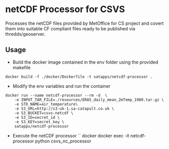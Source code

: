 # netCDF Processor for CSVS

Processes the netCDF files provided by MetOffice for CS project and covert them into suitable CF compliant files ready 
to be published via thredds/geoserver.

## Usage

- Build the docker image contained in the env folder using the provided makefile

```docker
docker build -f ./docker/Dockerfile -t satapps/netcdf-processor .
```

- Modify the env variables and run the container

``` docker
docker run --name netcdf-processor --rm -d  \
    -e INPUT_TAR_FILE=./resources/ERA5_daily_mean_2mTemp_1980.tar.gz \
    -e STD_NAME=air_temperature\
    -e S3_URL=http://s3-uk-1.sa-catapult.co.uk \
    -e S3_BUCKET=csvs-netcdf \
    -e S3_ID=secret_id \
    -e S3_KEY=secret_key \
    satapps/netcdf-processor
```

- Execute the netCDF processor
`` docker
docker exec -it netcdf-processor python csvs_nc_processor
```